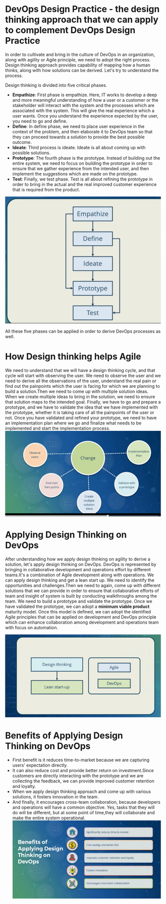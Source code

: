 # DevOps Design Practice - the design thinking approach that we can apply to complement DevOps Design Practice
In order to cultivate and bring in the culture of DevOps in an organization, along with agility or Agile principle, we need to adopt the right process. Design thinking approach provides capability of mapping how a human thinks, along with how solutions can be derived. Let's try to understand the process.

Design thinking is divided into five critical phases. 
* __Empathize__: First phase is empathize. Here, IT works to develop a deep and more meaningful understanding of how a user or a customer or the stakeholder will interact with the system and the processes which are associated with the system. This will give the real experience which a user wants. Once you understand the experience expected by the user, you need to go and define. 
* __Define__: In define phase, we need to place user experience in the context of the problem, and then elaborate it to DevOps team so that they can proceed towards a solution to provide the best possible outcome. 
* __Ideate__: Third process is ideate. Ideate is all about coming up with possible solutions. 
* __Prototype__: The fourth phase is the prototype. Instead of building out the entire system, we need to focus on building the prototype in order to ensure that we gather experience from the intended user, and then implement the suggestions which are made on the prototype. 
* __Test__: Finally, we test phase. Test is all about refining the prototype in order to bring in the actual and the real improved customer experience that is required from the product. 

![Design Thinking Proces](Images/design_thinking_process.PNG)

All these five phases can be applied in order to derive DevOps processes as well.
# How Design thinking helps Agile
We need to understand that we will have a design thinking cycle, and that cycle will start with observing the user. We need to observe the user and we need to derive all the observations of the user, understand the real pain or find out the painpoints which the user is facing for which we are planning to build a solution.Then we need to come up with multiple solution ideas. When we create multiple ideas to bring in the solution, we need to ensure that solution maps to the intended goal. Finally, we have to go and prepare a prototype, and we have to validate the idea that we have implemented with the prototype, whether it is taking care of all the painpoints of the user or not. Once you have validated and refined your prototype, we need to have an implementation plan where we go and finalize what needs to be implemented and start the implementation process.
![How Design Thinking Helps Agile](Images/how_design_thinking_helps_agile.PNG)
# Applying Design Thinking on DevOps
After understanding how we apply design thinking on agility to derive a solution, let's apply design thinking on DevOps. DevOps is represented by bringing in collaborative development and operations effort by different teams.It's a combination of Agile development along with operations. We can apply design thinking and get a lean start up. We need to identify the opportunities and challenges.Then we need to again, come up with different solutions that we can provide in order to ensure that collaborative efforts of team and insight of system is built by conducting walkthroughs among the team. We need to build a prototype and validate the prototype. Once we have validated the prototype, we can adopt a __minimum viable product__ maturity model. Once this model is defined, we can adopt the identified Agile principles that can be applied on development and DevOps principle which can enhance collaboration among development and operations team with focus on automation.

![Applying Design Thinking on DevOps](Images/applying_design_thinking_on_devops.PNG)

# Benefits of Applying Design Thinking on DevOps
* First benefit is it reduces time-to-market because we are capturing users' expectation directly.
* It can also reduce cost and provide better return on investment.Since customers are directly interacting with the prototype and we are collecting the feedback, we can provide improved customer retention and loyalty. 
* When we apply design thinking approach and come up with various solutions, it fosters innovation in the team.
* And finally, it encourages cross-team collaboration, because developers and operations will have a common objective. Yes, tasks that they will do will be different, but at some point of time,they will collaborate and make the entire system operational.
![Benefits of Applying Design Thinking on DevOps](Images/benefits_of_design_thinking_on_devops.PNG)